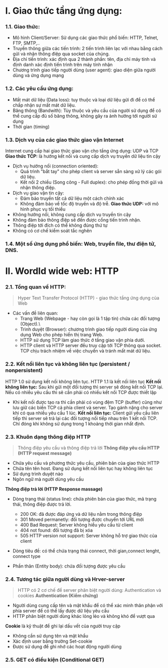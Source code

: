 # I. Giao thức tầng ứng dụng:
### 1.1. Giao thức:
- Mô hình Client/Server: Sử dụng các giao thức phổ biến: HTTP, Telnet, FTP, SMTP,..
- Truyền thông giữa các tiến trình: 2 tiến trình liên lạc với nhau bằng cách gửi và nhận thông điệp qua socket của chúng.
- Địa chỉ tiến trình: xác định qua 2 thành phần: tên, địa chỉ máy tính và định danh xác định tiến trình trên máy tính nhận
- Chương trình giao tiếp người dùng (user agent): giao diện giữa người dùng và ứng dụng mạng
### 1.2. Các yêu cầu ứng dụng:
- Mất mát dữ liệu (Data loss): tuy thuộc và loại dữ liệu gửi đi để có thể chấp nhận sự mất mát dữ liệu.
- Băng thông (Bandwith): Tùy thuộc và yêu cầu của người sử dụng để có thể cung cấp đủ số băng thông, không gây ra ảnh hưởng tới người sử dụng
- Thời gian (timing)

### 1.3. Dịch vụ của các giao thức giao vận Internet
Internet cung cấp hai giao thức giao vận cho tầng ứng dụng: UDP và TCP
**Giao thức TCP:** là hướng kết nối và cung cấp dịch vụ truyền dữ liệu tin cậy
- Dịch vụ hướng nối (connection oriented):
  - Quá trình "bắt tay" cho phép client và server sẵn sàng xử lý các gói dữ liệu. 
  - Kết nối 2 chiều (Song công - Full duplex): cho phép đồng thời gửi và nhận thông điệp.
- Dịch vụ giao vận tin cậy:
  - Đảm bảo truyền tất cả dữ liệu một cách chính xác
  - Không đảm bảo về tốc độ truyền và độ trễ.
**Giao thức UDP:** với mô hình phục vụ tối thiểu
- Không hướng nối, không cung cấp dịch vụ truyền tin cậy
- Không đảm bảo thông điệp sẽ đến được cổng tiến trình nhận. 
- Thông điệp tới đích có thể không đúng thứ tự
- Không có cơ chế kiểm soát tắc nghẽn
### 1.4. Một số ứng dụng phổ biến: Web, truyền file, thư điện tử, DNS.
# II. Wordld wide web: HTTP
### 2.1. Tổng quan về HTTP:
> Hyper Text Transfer Protocol (HTTP) - giao thức tầng ứng dụng của Web
- Các vấn đề liên quan:
  - Trang Web (Webpage - hay còn gọi là 1 tập tin) chứa các đối tượng (Object).\
  - Trình duyệt (Browser): chương trình giao tiếp người dùng của ứng dụng Web cho phép hiển thị trang Web.
  - HTTP sử dụng TCP làm giao thức ở tầng giao vận phía dưới.
  - HTTP client và HTTP server đều truy cập tới TCP thông qua socket. TCP chịu trách nhiệm về việc chuyển và tránh mất mát dữ liệu.

### 2.2. Kết nối liên tục và không liên tục (persistent / nonpersistent)
HTTP 1.0 sử dụng kết nối không liên tục. HTTP 1.1 là kết nối liên tục
**Kết nối không liên tục:** Sau khi gửi một đối tượng thì server sẽ đóng kết nối TCP lại. Nếu có nhiều yêu cầu thì sẽ cần phải có nhiều kết nối TCP được thiết lập
- Khi kết nối được tạo ra thì cần phải có vùng đệm TCP (buffer) cũng như lưu giữ các biến TCP cả phía client và server. Tạo gánh nặng cho server khi có qua nhiều yêu cầu 1 lúc.
**Kết nối liên tục:** Client gửi yêu cầu liên tiếp thì server sẽ trả lại các đối tượng nối tiếp nhau trên 1 kết nối TCP. Chỉ đóng khi không sử dụng trong 1 khoảng thời gian nhất định.

### 2.3. Khuôn dạng thông điệp HTTP
> Thông điệp yêu cầu và thông điệp trả lời
**Thông điệp yêu cầu HTTP (HTTP request message)** 
- Chứa yêu cầu và phương thức yêu cầu, phiên bản của giao thức HTTP
- Chứa tên tên host. Đang sử dụng kết nối liên tục hay không liên tục
- Sử dụng trình duyệt nào
- Ngôn ngữ mà người dùng yêu cầu

**Thông điệp trả lời (HTTP Response massage)**
- Dòng trạng thái (status line): chứa phiên bản của giao thức, mã trạng thái, thông điệp được trả lời.
  - 200 OK: đã được đáp ứng và dữ liệu nằm trong thông điệp
  - 301 Moved permanetly: đối tượng được chuyển tới URL mới
  - 400 Bad Request: Server không hiểu yêu cầu từ client
  - 404 not found: đối tượng đã bị xóa
  - 505 HTTP version not support: Server không hỗ trợ giao thức của client

- Dòng tiêu đề: có thể chứa trạng thái connect, thời gian,connect lenght, connect type
- Phần thân (Entity body): chứa đối tượng được yêu cầu 

### 2.4. Tương tác giữa người dùng và Hrver-server
> HTTP có 2 cơ chế để server phân biệt người dùng: Authentication và cookies
**Authentication (Kiểm chứng)**
- Người dùng cung cấp tên và mật khẩu để có thể xác minh thân phận với phía server để có thể lấy được dữ liệu yêu cầu
- HTTP phân biệt người dùng khác lỏng lẻo và không khó để vượt qua

**Cookie** là kỹ thuật để ghi lại dấu vết của người truy cập
- Không cần sử dụng tên và mật khẩu
- Xác định user bằng trường Set-cookie
- Được sử dụng để ghi nhớ các hoạt động người dùng

### 2.5. GET có điều kiện (Conditional GET)




